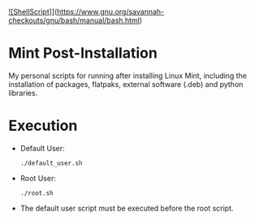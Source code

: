 [![ShellScript]](https://img.shields.io/badge/Shell_Script-121011?style=for-the-badge&logo=gnu-bash&logoColor=white)](https://www.gnu.org/savannah-checkouts/gnu/bash/manual/bash.html)

# Mint Post-Installation
My personal scripts for running after installing Linux Mint, including the installation of packages, flatpaks, external software (.deb) and python libraries.
       
# Execution

- Default User:

      ./default_user.sh
      
- Root User:

      ./root.sh
      
- The default user script must be executed before the root script.
  
  
      
      
      
 
 

